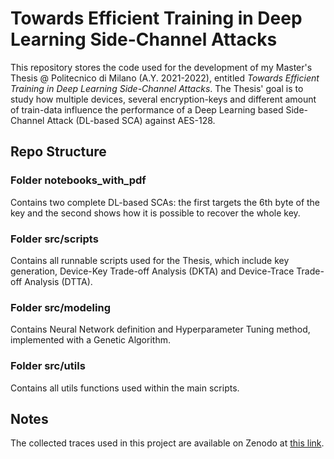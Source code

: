 # Towards Efficient Training in Deep Learning Side-Channel Attacks 

This repository stores the code used for the development of my Master's Thesis @ Politecnico di Milano (A.Y. 2021-2022), entitled _Towards Efficient Training in Deep Learning Side-Channel Attacks_.
The Thesis' goal is to study how multiple devices, several encryption-keys and different amount of train-data influence the performance of a Deep Learning based Side-Channel Attack (DL-based SCA) against AES-128.


## Repo Structure
### Folder notebooks_with_pdf
Contains two complete DL-based SCAs: the first targets the 6th byte of the key and the second shows how it is possible to recover the whole key.

### Folder src/scripts
Contains all runnable scripts used for the Thesis, which include key generation, Device-Key Trade-off Analysis (DKTA) and Device-Trace Trade-off Analysis (DTTA).

### Folder src/modeling
Contains Neural Network definition and Hyperparameter Tuning method, implemented with a Genetic Algorithm.

### Folder src/utils
Contains all utils functions used within the main scripts.


## Notes
The collected traces used in this project are available on Zenodo at [this link](https://doi.org/10.5281/zenodo.7817187). 
